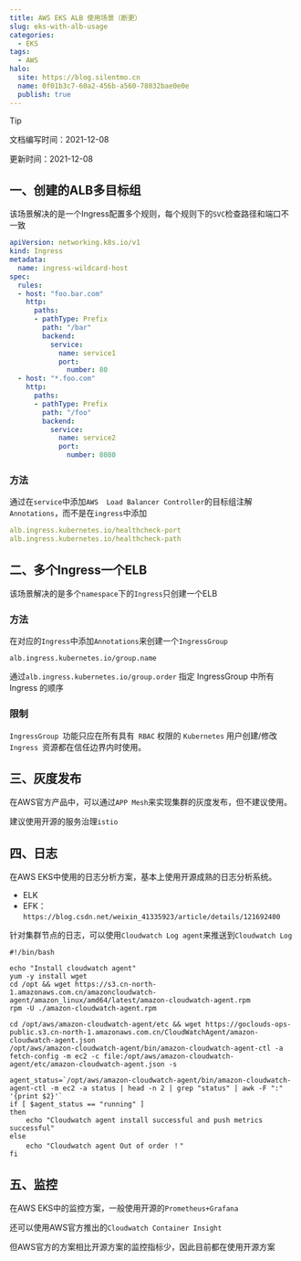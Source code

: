 ```yaml
---
title: AWS EKS ALB 使用场景（断更）
slug: eks-with-alb-usage
categories:
  - EKS
tags:
  - AWS
halo:
  site: https://blog.silentmo.cn
  name: 0f01b3c7-60a2-456b-a560-78032bae0e0e
  publish: true
---
```

> [!TIP]
>
> 文档编写时间：2021-12-08
>
> 更新时间：2021-12-08

## 一、创建的ALB多目标组

该场景解决的是一个Ingress配置多个规则，每个规则下的`SVC`检查路径和端口不一致

```yaml
apiVersion: networking.k8s.io/v1
kind: Ingress
metadata:
  name: ingress-wildcard-host
spec:
  rules:
  - host: "foo.bar.com"
    http:
      paths:
      - pathType: Prefix
        path: "/bar"
        backend:
          service:
            name: service1
            port:
              number: 80
  - host: "*.foo.com"
    http:
      paths:
      - pathType: Prefix
        path: "/foo"
        backend:
          service:
            name: service2
            port:
              number: 8080
```

### 方法

通过在`service`中添加`AWS  Load Balancer Controller`的目标组注解`Annotations`，而不是在`ingress`中添加 

```yaml
alb.ingress.kubernetes.io/healthcheck-port
alb.ingress.kubernetes.io/healthcheck-path
```

## 二、多个Ingress一个ELB

该场景解决的是多个`namespace`下的`Ingress`只创建一个ELB

### 方法

在对应的`Ingress`中添加`Annotations`来创建一个`IngressGroup`

```
alb.ingress.kubernetes.io/group.name
```

通过`alb.ingress.kubernetes.io/group.order` 指定 IngressGroup 中所有 Ingress 的顺序

### 限制

`IngressGroup `功能只应在所有具有` RBAC` 权限的 `Kubernetes` 用户创建/修改`Ingress `资源都在信任边界内时使用。

## 三、灰度发布

在AWS官方产品中，可以通过`APP Mesh`来实现集群的灰度发布，但不建议使用。

建议使用开源的服务治理`istio`

## 四、日志

在AWS EKS中使用的日志分析方案，基本上使用开源成熟的日志分析系统。

- ELK
- EFK：`https://blog.csdn.net/weixin_41335923/article/details/121692400`

针对集群节点的日志，可以使用`Cloudwatch Log agent`来推送到`Cloudwatch Log`

```shell
#!/bin/bash

echo "Install cloudwatch agent"
yum -y install wget
cd /opt && wget https://s3.cn-north-1.amazonaws.com.cn/amazoncloudwatch-agent/amazon_linux/amd64/latest/amazon-cloudwatch-agent.rpm
rpm -U ./amazon-cloudwatch-agent.rpm

cd /opt/aws/amazon-cloudwatch-agent/etc && wget https://goclouds-ops-public.s3.cn-north-1.amazonaws.com.cn/CloudWatchAgent/amazon-cloudwatch-agent.json
/opt/aws/amazon-cloudwatch-agent/bin/amazon-cloudwatch-agent-ctl -a fetch-config -m ec2 -c file:/opt/aws/amazon-cloudwatch-agent/etc/amazon-cloudwatch-agent.json -s

agent_status=`/opt/aws/amazon-cloudwatch-agent/bin/amazon-cloudwatch-agent-ctl -m ec2 -a status | head -n 2 | grep "status" | awk -F ":" '{print $2}'`
if [ $agent_status == "running" ]
then
    echo "Cloudwatch agent install successful and push metrics successful"
else
    echo "Cloudwatch agent Out of order ！"
fi
```

## 五、监控

在AWS EKS中的监控方案，一般使用开源的`Prometheus+Grafana`

还可以使用AWS官方推出的`Cloudwatch Container Insight`

但AWS官方的方案相比开源方案的监控指标少，因此目前都在使用开源方案
